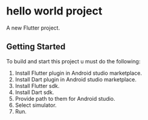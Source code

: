 # hello world project

A new Flutter project.

## Getting Started

To build and start this project u must do the following:
1. Install Flutter plugin in Android studio marketplace.
2. Install Dart plugin in Android studio marketplace.
3. Install Flutter sdk.
4. Install Dart sdk.
5. Provide path to them for Android studio.
6. Select simulator.
7. Run.
